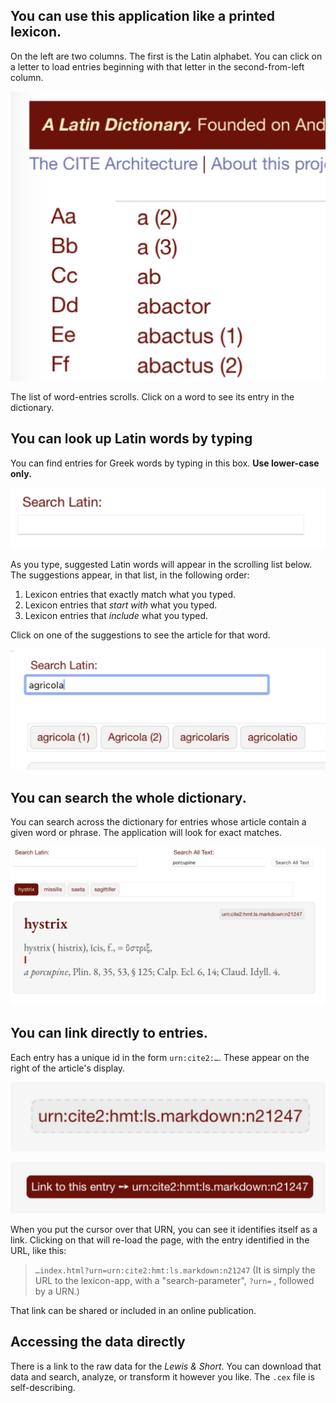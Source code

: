 

## You can use this application like a printed lexicon.

On the left are two columns. The first is the Latin alphabet. You can click on a letter to load entries beginning with that letter in the second-from-left column.

![Browse and click to read entries.](images/browse.jpg)

The list of word-entries scrolls. Click on a word to see its entry in the dictionary.

## You can look up Latin words by typing

You can find entries for Greek words by typing in this box. **Use lower-case only.**

![Type here to find Latin words.](images/type.jpg)

As you type, suggested Latin words will appear in the scrolling list below. The suggestions appear, in that list, in the following order:

1. Lexicon entries that exactly match what you typed.
1. Lexicon entries that *start with* what you typed.
1. Lexicon entries that *include* what you typed.

Click on one of the suggestions to see the article for that word.

![Suggestions based on what you typed.](images/suggestions.jpg)

## You can search the whole dictionary.

You can search across the dictionary for entries whose article contain a given word or phrase. The application will look for exact matches.

![How do you say "porcupine" in Latin?](images/english.jpg)

## You can link directly to entries.

Each entry has a unique id in the form `urn:cite2:…`. These appear on the right of the article's display.

![The URN that uniquely identifies an entry.](images/urn.jpg)

![Hover or click to see that is really a link directly to this entry.](images/link.jpg)

When you put the cursor over that URN, you can see it identifies itself as a link. Clicking on that will re-load the page, with the entry identified in the URL, like this:

> `…index.html?urn=urn:cite2:hmt:ls.markdown:n21247`
> (It is simply the URL to the lexicon-app, with a "search-parameter", `?urn=` , followed by a URN.)

That link can be shared or included in an online publication.

## Accessing the data directly

There is a link to the raw data for the *Lewis & Short*. You can download that data and search, analyze, or transform it however you like. The `.cex` file is self-describing.